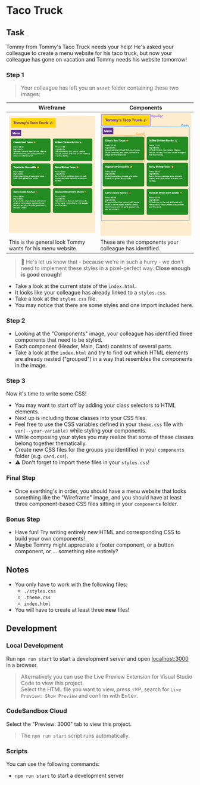 # Taco Truck

## Task

Tommy from Tommy's Taco Truck needs your help! He's asked your colleague to create a menu website for his taco truck, but now your colleague has gone on vacation and Tommy needs his website tomorrow!

### Step 1

> Your colleague has left you an `asset` folder containing these two images:

| Wireframe                                                  | Components                                              |
| ---------------------------------------------------------- | ------------------------------------------------------- |
| ![Wireframe](./assets/wireframe.png)                       | ![Components](./assets/components.png)                  |
| This is the general look Tommy wants for his menu website. | These are the components your colleague has identified. |

> 🚨 He's let us know that - because we're in such a hurry - we don't need to implement these styles in a pixel-perfect way. **Close enough is good enough!**

- Take a look at the current state of the `index.html`.
- It looks like your colleague has already linked to a `styles.css`.
- Take a look at the `styles.css` file.
- You may notice that there are some styles and one import included here.

### Step 2

- Looking at the "Components" image, your colleague has identified three components that need to be styled.
- Each component (Header, Main, Card) consists of several parts.
- Take a look at the `index.html` and try to find out which HTML elements are already nested ("grouped") in a way that resembles the components in the image.

### Step 3

Now it's time to write some CSS!

- You may want to start off by adding your class selectors to HTML elements.
- Next up is including those classes into your CSS files.
- Feel free to use the CSS variables defined in your `theme.css` file with `var(--your-variable)` while styling your components.
- While composing your styles you may realize that some of these classes belong together thematically.
- Create new CSS files for the groups you identified in your `components` folder (e.g. `card.css`).
- ⚠️ Don't forget to import these files in your `styles.css`!

### Final Step

- Once everthing's in order, you should have a menu website that looks something like the "Wireframe" image, and you should have at least three component-based CSS files sitting in your `components` folder.

### Bonus Step

- Have fun! Try writing entirely new HTML and corresponding CSS to build your own components!
- Maybe Tommy might appreciate a footer component, or a button component, or ... something else entirely?

## Notes

- You only have to work with the following files:
  - `./styles.css`
  - `.theme.css`
  - `index.html`
- You will have to create at least three **new** files!

## Development

### Local Development

Run `npm run start` to start a development server and open [localhost:3000](http://localhost:3000) in a browser.

> Alternatively you can use the Live Preview Extension for Visual Studio Code to view this project.  
> Select the HTML file you want to view, press <kbd>⇧</kbd><kbd>⌘</kbd><kbd>P</kbd>, search for `Live Preview: Show Preview` and confirm with <kbd>Enter</kbd>.

### CodeSandbox Cloud

Select the "Preview: 3000" tab to view this project.

> The `npm run start` script runs automatically.

### Scripts

You can use the following commands:

- `npm run start` to start a development server
